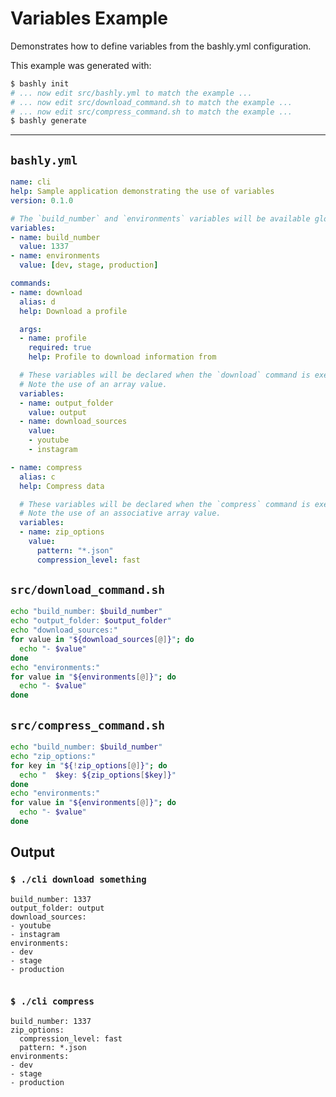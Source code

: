 # Variables Example

Demonstrates how to define variables from the bashly.yml configuration.

This example was generated with:

```bash
$ bashly init
# ... now edit src/bashly.yml to match the example ...
# ... now edit src/download_command.sh to match the example ...
# ... now edit src/compress_command.sh to match the example ...
$ bashly generate
```

<!-- include: src/download_command.sh src/compress_command.sh -->

-----

## `bashly.yml`

````yaml
name: cli
help: Sample application demonstrating the use of variables
version: 0.1.0

# The `build_number` and `environments` variables will be available globally
variables:
- name: build_number
  value: 1337
- name: environments
  value: [dev, stage, production]

commands:
- name: download
  alias: d
  help: Download a profile

  args:
  - name: profile
    required: true
    help: Profile to download information from

  # These variables will be declared when the `download` command is executed.
  # Note the use of an array value.
  variables:
  - name: output_folder
    value: output
  - name: download_sources
    value:
    - youtube
    - instagram

- name: compress
  alias: c
  help: Compress data

  # These variables will be declared when the `compress` command is executed.
  # Note the use of an associative array value.
  variables:
  - name: zip_options
    value:
      pattern: "*.json"
      compression_level: fast
````

## `src/download_command.sh`

````bash
echo "build_number: $build_number"
echo "output_folder: $output_folder"
echo "download_sources:"
for value in "${download_sources[@]}"; do
  echo "- $value"
done
echo "environments:"
for value in "${environments[@]}"; do
  echo "- $value"
done
````

## `src/compress_command.sh`

````bash
echo "build_number: $build_number"
echo "zip_options:"
for key in "${!zip_options[@]}"; do
  echo "  $key: ${zip_options[$key]}"
done
echo "environments:"
for value in "${environments[@]}"; do
  echo "- $value"
done
````


## Output

### `$ ./cli download something`

````shell
build_number: 1337
output_folder: output
download_sources:
- youtube
- instagram
environments:
- dev
- stage
- production


````

### `$ ./cli compress`

````shell
build_number: 1337
zip_options:
  compression_level: fast
  pattern: *.json
environments:
- dev
- stage
- production


````




